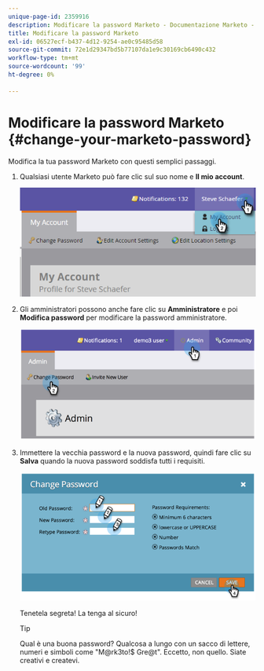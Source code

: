 ```yaml
---
unique-page-id: 2359916
description: Modificare la password Marketo - Documentazione Marketo - Documentazione del prodotto
title: Modificare la password Marketo
exl-id: 06527ecf-b437-4d12-9254-ae0c95485d58
source-git-commit: 72e1d29347bd5b77107da1e9c30169cb6490c432
workflow-type: tm+mt
source-wordcount: '99'
ht-degree: 0%

---
```


# Modificare la password Marketo {#change-your-marketo-password}

Modifica la tua password Marketo con questi semplici passaggi.

1. Qualsiasi utente Marketo può fare clic sul suo nome e **Il mio account**.

   ![](assets/image2015-11-10-10-3a40-3a8.png)

1. Gli amministratori possono anche fare clic su **Amministratore** e poi **Modifica password** per modificare la password amministratore.

   ![](assets/image2014-9-10-9-3a43-3a47.png)

1. Immettere la vecchia password e la nuova password, quindi fare clic su **Salva** quando la nuova password soddisfa tutti i requisiti.

   ![](assets/image2014-9-10-9-3a44-3a2.png)

   Tenetela segreta! La tenga al sicuro!

   >[!TIP]
   >
   >Qual è una buona password? Qualcosa a lungo con un sacco di lettere, numeri e simboli come &quot;M@rk3to!$ Gre@t&quot;. Eccetto, non quello. Siate creativi e createvi.
